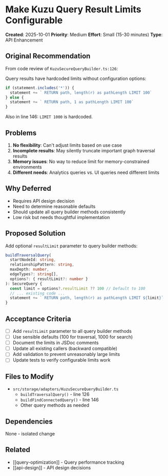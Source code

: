 # Make Kuzu Query Result Limits Configurable

**Created**: 2025-10-01
**Priority**: Medium
**Effort**: Small (15-30 minutes)
**Type**: API Enhancement

## Original Recommendation

From code review of `KuzuSecureQueryBuilder.ts:126`:

Query results have hardcoded limits without configuration options:

```typescript
if (statement.includes('*')) {
  statement += ` RETURN path, length(r) as pathLength LIMIT 100`
} else {
  statement += ` RETURN path, 1 as pathLength LIMIT 100`
}
```

Also in line 146: `LIMIT 1000` is hardcoded.

## Problems

1. **No flexibility**: Can't adjust limits based on use case
2. **Incomplete results**: May silently truncate important graph traversal results
3. **Memory issues**: No way to reduce limit for memory-constrained environments
4. **Different needs**: Analytics queries vs. UI queries need different limits

## Why Deferred

- Requires API design decision
- Need to determine reasonable defaults
- Should update all query builder methods consistently
- Low risk but needs thoughtful implementation

## Proposed Solution

Add optional `resultLimit` parameter to query builder methods:

```typescript
buildTraversalQuery(
  startNodeId: string,
  relationshipPattern: string,
  maxDepth: number,
  edgeTypes?: string[],
  options?: { resultLimit?: number }
): SecureQuery {
  const limit = options?.resultLimit ?? 100 // Default to 100
  // ... existing code ...
  statement += ` RETURN path, length(r) as pathLength LIMIT ${limit}`
}
```

## Acceptance Criteria

- [ ] Add `resultLimit` parameter to all query builder methods
- [ ] Use sensible defaults (100 for traversal, 1000 for search)
- [ ] Document the limits in JSDoc comments
- [ ] Update all existing callers (backward compatible)
- [ ] Add validation to prevent unreasonably large limits
- [ ] Update tests to verify configurable limits work

## Files to Modify

- `src/storage/adapters/KuzuSecureQueryBuilder.ts`
  - `buildTraversalQuery()` - line 126
  - `buildFindConnectedQuery()` - line 146
  - Other query methods as needed

## Dependencies

None - isolated change

## Related

- [[query-optimization]] - Query performance tracking
- [[api-design]] - API design decisions
